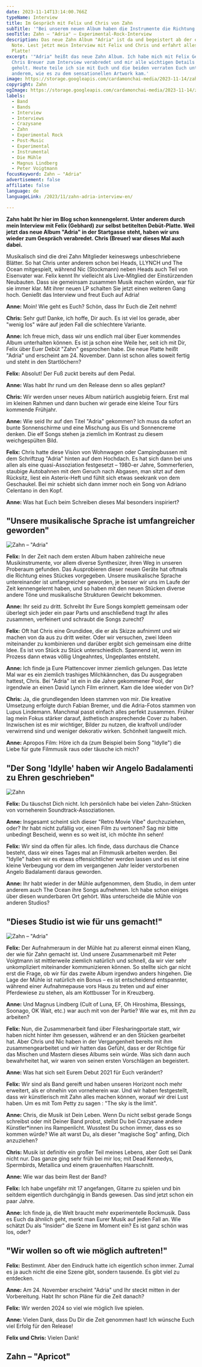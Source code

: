 ```yaml
---
date: 2023-11-14T13:14:00.766Z
typeName: Interview
title: Im Gespräch mit Felix und Chris von Zahn
subTitle: '"Bei unserem neuen Album haben die Instrumente die Richtung vorgegeben"'
seoTitle: Zahn – "Adria" – Experimental-Rock-Interview
description: Das neue Zahn Album "Adria" ist da und begeistert ab der ersten
  Note. Lest jetzt mein Interview mit Felix und Chris und erfahrt alles über die
  Platte!
excerpt: '"Adria" heißt das neue Zahn Album. Ich habe mich mit Felix Gebhard und
  Chris Breuer zum Interview verabredet und mir alle wichtigen Details dazu
  geholt. Heute teile ich sie mit Euch und die beiden verraten Euch unter
  anderem, wie es zu dem sensationellen Artwork kam.'
image: https://storage.googleapis.com/cardamonchai-media/2023-11-14/zahn-adria-interview-2-jpg-imagine-181818_656063_1024_768/640.webp
copyright: Zahn
ogImage: https://storage.googleapis.com/cardamonchai-media/2023-11-14/zahn-adria-interview-og-jpg-imagine-081818_8c7f7a_1200_628/640.webp
labels:
  - Band
  - Bands
  - Interview
  - Interviews
  - Crazysane
  - Zahn
  - Experimental Rock
  - Post-Music
  - Experimental
  - Instrumental
  - Die Mühle
  - Magnus Lindberg
  - Peter Voigtmann
focusKeyword: Zahn – "Adria"
advertisement: false
affiliate: false
language: de
languageLink: /2023/11/zahn-adria-interview-en/

---
```


**Zahn habt Ihr hier im Blog schon kennengelernt. Unter anderem durch mein Interview mit Felix (Gebhard) zur selbst betitelten Debüt-Platte. Weil jetzt das neue Album "Adria" in der Startgasse steht, haben wir uns wieder zum Gespräch verabredet. Chris (Breuer) war dieses Mal auch dabei.**

Musikalisch sind die drei Zahn Mitglieder keineswegs unbeschriebene Blätter. So hat Chris unter anderem schon bei Heads, LLYNCH und The Ocean mitgespielt, während Nic (Stockmann) neben Heads auch Teil von Eisenvater war. Felix kennt Ihr vielleicht als Live-Mitglied der Einstürzenden Neubauten. Dass sie gemeinsam zusammen Musik machen würden, war für sie immer klar. Mit ihrer neuen LP schalten Sie jetzt einen weiteren Gang hoch. Genießt das Interview und freut Euch auf Adria!

**Anne:** Moin! Wie geht es Euch? Schön, dass Ihr Euch die Zeit nehmt!

**Chris:** Sehr gut! Danke, ich hoffe, Dir auch. Es ist viel los gerade, aber "wenig los" wäre auf jeden Fall die schlechtere Variante.

**Anne:** Ich freue mich, dass wir uns endlich mal über Euer kommendes Album unterhalten können. Es ist ja schon eine Weile her, seit ich mit Dir, Felix über Euer Debüt "Zahn" gesprochen habe. Die neue Platte heißt "Adria" und erscheint am 24. November. Dann ist schon alles soweit fertig und steht in den Startlöchern?

**Felix:** Absolut! Der Fuß zuckt bereits auf dem Pedal.

**Anne:** Was habt Ihr rund um den Release denn so alles geplant?

**Chris:** Wir werden unser neues Album natürlich ausgiebig feiern. Erst mal im kleinen Rahmen und dann buchen wir gerade eine kleine Tour fürs kommende Frühjahr.

**Anne:** Wie seid Ihr auf den Titel "Adria" gekommen? Ich muss da sofort an bunte Sonnenschirme und eine Mischung aus Eis und Sonnencreme denken. Die elf Songs stehen ja ziemlich im Kontrast zu diesem weichgespülten Bild.

**Felix:** Chris hatte diese Vision von Wohnwagen oder Campingbussen mit dem Schriftzug "Adria" hinten auf dem Hochdach. Es hat sich dann bei uns allen als eine quasi-Assoziation festgesetzt – 1980-er Jahre, Sommerferien, staubige Autobahnen mit dem Geruch nach Abgasen, man sitzt auf dem Rücksitz, liest ein Asterix-Heft und fühlt sich etwas seekrank von dem Geschaukel. Bei mir schiebt sich dann immer noch ein Song von Adriano Celentano in den Kopf.

**Anne:** Was hat Euch beim Schreiben dieses Mal besonders inspiriert?

## "Unsere musikalische Sprache ist umfangreicher geworden"

![Zahn – "Adria"](https://storage.googleapis.com/cardamonchai-media/2023-11-14/zahn-adria-interview-1-jpg-imagine-8898a8_868d8d_1024_768/640.webp 'Zahn – "Adria"')

**Felix:** In der Zeit nach dem ersten Album haben zahlreiche neue Musikinstrumente, vor allem diverse Synthesizer, ihren Weg in unseren Proberaum gefunden. Das Ausprobieren dieser neuen Geräte hat oftmals die Richtung eines Stückes vorgegeben. Unsere musikalische Sprache untereinander ist umfangreicher geworden, je besser wir uns im Laufe der Zeit kennengelernt haben, und so haben mit den neuen Stücken diverse andere Töne und musikalische Strukturen Gewicht bekommen.

**Anne:** Ihr seid zu dritt. Schreibt Ihr Eure Songs komplett gemeinsam oder überlegt sich jeder ein paar Parts und anschließend tragt Ihr alles zusammen, verfeinert und schraubt die Songs zurecht?

**Felix:** Oft hat Chris eine Grundidee, die er als Skizze aufnimmt und wir machen von da aus zu dritt weiter. Oder wir versuchen, zwei Ideen miteinander zu kombinieren und darüber ergibt sich gemeinsam eine dritte Idee. Es ist von Stück zu Stück unterschiedlich. Spannend ist, wenn im Prozess dann etwas völlig Ungeahntes, Ungeplantes entsteht.

**Anne:** Ich finde ja Eure Plattencover immer ziemlich gelungen. Das letzte Mal war es ein ziemlich trashiges Milchkännchen, das Du ausgegraben hattest, Chris. Bei "Adria" ist ein in die Jahre gekommener Pool, der irgendwie an einen David Lynch Film erinnert. Kam die Idee wieder von Dir?

**Chris:** Ja, die grundlegenden Ideen stammen von mir. Die kreative Umsetzung erfolgte durch Fabian Bremer, und die Adria-Fotos stammen von Lupus Lindemann. Manchmal passt einfach alles perfekt zusammen. Früher lag mein Fokus stärker darauf, ästhetisch ansprechende Cover zu haben. Inzwischen ist es mir wichtiger, Bilder zu nutzen, die kraftvoll und/oder verwirrend sind und weniger dekorativ wirken. Schönheit langweilt mich.

**Anne:** Apropos Film: Höre ich da (zum Beispiel beim Song "Idylle") die Liebe für gute Filmmusik raus oder täusche ich mich?

## "Der Song 'Idylle' haben wir Angelo Badalamenti zu Ehren geschrieben"

![Zahn](https://storage.googleapis.com/cardamonchai-media/2023-11-14/zahn-adria-interview-jpg-imagine-080808_7c7e7b_1024_768/640.webp 'Zahn')

**Felix:** Du täuschst Dich nicht. Ich persönlich habe bei vielen Zahn-Stücken von vorneherein Soundtrack-Assoziationen.

**Anne:** Insgesamt scheint sich dieser "Retro Movie Vibe" durchzuziehen, oder? Ihr habt nicht zufällig vor, einen Film zu vertonen? Sag mir bitte unbedingt Bescheid, wenn es so weit ist, ich möchte ihn sehen!

**Felix:** Wir sind da offen für alles. Ich finde, dass durchaus die Chance besteht, dass wir eines Tages mal an Filmmusik arbeiten werden. Bei "Idylle" haben wir es etwas offensichtlicher werden lassen und es ist eine kleine Verbeugung vor dem im vergangenen Jahr leider verstorbenen Angelo Badalamenti daraus geworden.

**Anne:** Ihr habt wieder in der Mühle aufgenommen, dem Studio, in dem unter anderem auch The Ocean ihre Songs aufnehmen. Ich habe schon einiges über diesen wunderbaren Ort gehört. Was unterscheide die Mühle von anderen Studios?

## "Dieses Studio ist wie für uns gemacht!"

![Zahn – "Adria"](https://storage.googleapis.com/cardamonchai-media/2023-11-14/zahn-adria-interview-3-jpg-imagine-181818_87655c_1024_768/640.webp 'Zahn – "Adria"')

**Felix:** Der Aufnahmeraum in der Mühle hat zu allererst einmal einen Klang, der wie für Zahn gemacht ist. Und unsere Zusammenarbeit mit Peter Voigtmann ist mittlerweile ziemlich natürlich und schnell, da wir vier sehr unkompliziert miteinander kommunizieren können. So stellte sich gar nicht erst die Frage, ob wir für das zweite Album irgendwo anders hingehen. Die Lage der Mühle ist natürlich ein Bonus – es ist entscheidend entspannter, während einer Aufnahmepause vors Haus zu treten und auf einer Pferdewiese zu stehen, als am Kottbusser Tor in Kreuzberg.

**Anne:** Und Magnus Lindberg (Cult of Luna, EF, Oh Hiroshima, Blessings, Soonago, OK Wait, etc.) war auch mit von der Partie? Wie war es, mit ihm zu arbeiten?

**Felix:** Nun, die Zusammenarbeit fand über Filesharingportale statt, wir haben nicht hinter ihm gesessen, während er an den Stücken gearbeitet hat. Aber Chris und Nic haben in der Vergangenheit bereits mit ihm zusammengearbeitet und wir hatten das Gefühl, dass er der Richtige für das Mischen und Mastern dieses Albums sein würde. Was sich dann auch bewahrheitet hat, wir waren von seinen ersten Vorschlägen an begeistert.

**Anne:** Was hat sich seit Eurem Debut 2021 für Euch verändert?

**Felix:** Wir sind als Band gereift und haben unseren Horizont noch mehr erweitert, als er ohnehin von vorneherein war. Und wir haben festgestellt, dass wir künstlerisch mit Zahn alles machen können, worauf wir drei Lust haben. Um es mit Tom Petty zu sagen : "The sky is the limit".

**Anne:** Chris, die Musik ist Dein Leben. Wenn Du nicht selbst gerade Songs schreibst oder mit Deiner Band probst, stellst Du bei Crazysane andere Künstler\*innen ins Rampenlicht. Wusstest Du schon immer, dass es so kommen würde? Wie alt warst Du, als dieser "magische Sog" anfing, Dich anzuziehen?

**Chris:** Musik ist definitiv ein großer Teil meines Lebens, aber Gott sei Dank nicht nur. Das ganze ging sehr früh bei mir los; mit Dead Kennedys, Spermbirds, Metallica und einem grauenhaften Haarschnitt.

**Anne:** Wie war das beim Rest der Band?

**Felix:** Ich habe ungefähr mit 17 angefangen, Gitarre zu spielen und bin seitdem eigentlich durchgängig in Bands gewesen. Das sind jetzt schon ein paar Jahre.

**Anne:** Ich finde ja, die Welt braucht mehr experimentelle Rockmusik. Dass es Euch da ähnlich geht, merkt man Eurer Musik auf jeden Fall an. Wie schätzt Du als "Insider" die Szene im Moment ein? Es ist ganz schön was los, oder?

## "Wir wollen so oft wie möglich auftreten!"

**Felix:** Bestimmt. Aber den Eindruck hatte ich eigentlich schon immer. Zumal es ja auch nicht die eine Szene gibt, sondern tausende. Es gibt viel zu entdecken.

**Anne:** Am 24. November erscheint "Adria" und Ihr steckt mitten in der Vorbereitung. Habt Ihr schon Pläne für die Zeit danach?

**Felix:** Wir werden 2024 so viel wie möglich live spielen.

**Anne:** Vielen Dank, dass Du Dir die Zeit genommen hast! Ich wünsche Euch viel Erfolg für den Release!

**Felix und Chris:** Vielen Dank!

## Zahn – "Apricot"

<YouTube id="vKaC46eWrXI" />
